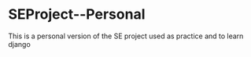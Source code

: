 # SEProject--Personal
This is a personal version of the SE project used as practice and to learn django
